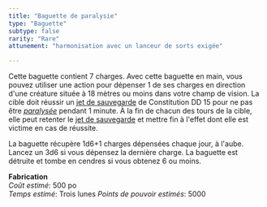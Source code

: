 ```yaml
---
title: "Baguette de paralysie"
type: "Baguette"
subtype: false
rarity: "Rare"
attunement: "harmonisation avec un lanceur de sorts exigée"

---
```

Cette baguette contient 7 charges. Avec cette baguette en main, vous pouvez utiliser une action pour dépenser 1 de ses charges en direction d'une créature située à 18 mètres ou moins dans votre champ de vision. La cible doit réussir un [jet de sauvegarde](/utiliser-les-caracteristiques/#jets-de-sauvegarde) de Constitution DD 15 pour ne pas être [_paralysée_](/gerer-la-sante-du-personnage/#paralyse) pendant 1 minute. À la fin de chacun des tours de la cible, elle peut retenter le [jet de sauvegarde](/utiliser-les-caracteristiques/#jets-de-sauvegarde) et mettre fin à l'effet dont elle est victime en cas de réussite.

La baguette récupère 1d6+1 charges dépensées chaque jour, à l'aube. Lancez un 3d6 si vous dépensez la dernière charge. La baguette est détruite et tombe en cendres si vous obtenez 6 ou moins.  

**Fabrication**  
*Coût estimé*: 500 po  
*Temps estimé*: Trois lunes
*Points de pouvoir estimés*: 5000  
